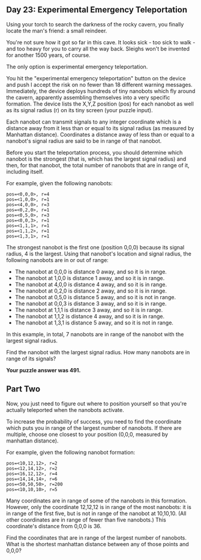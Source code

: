## Day 23: Experimental Emergency Teleportation

Using your torch to search the darkness of the rocky cavern, you finally locate the man's friend: a small reindeer.

You're not sure how it got so far in this cave. It looks sick - too sick to walk - and too heavy for you to carry all the way back. Sleighs won't be invented for another 1500 years, of course.

The only option is experimental emergency teleportation.

You hit the "experimental emergency teleportation" button on the device and push I accept the risk on no fewer than 18 different warning messages. Immediately, the device deploys hundreds of tiny nanobots which fly around the cavern, apparently assembling themselves into a very specific formation. The device lists the X,Y,Z position (pos) for each nanobot as well as its signal radius (r) on its tiny screen (your puzzle input).

Each nanobot can transmit signals to any integer coordinate which is a distance away from it less than or equal to its signal radius (as measured by Manhattan distance). Coordinates a distance away of less than or equal to a nanobot's signal radius are said to be in range of that nanobot.

Before you start the teleportation process, you should determine which nanobot is the strongest (that is, which has the largest signal radius) and then, for that nanobot, the total number of nanobots that are in range of it, including itself.

For example, given the following nanobots:
```
pos=<0,0,0>, r=4
pos=<1,0,0>, r=1
pos=<4,0,0>, r=3
pos=<0,2,0>, r=1
pos=<0,5,0>, r=3
pos=<0,0,3>, r=1
pos=<1,1,1>, r=1
pos=<1,1,2>, r=1
pos=<1,3,1>, r=1
```

The strongest nanobot is the first one (position 0,0,0) because its signal radius, 4 is the largest. Using that nanobot's location and signal radius, the following nanobots are in or out of range:

- The nanobot at 0,0,0 is distance 0 away, and so it is in range.
- The nanobot at 1,0,0 is distance 1 away, and so it is in range.
- The nanobot at 4,0,0 is distance 4 away, and so it is in range.
- The nanobot at 0,2,0 is distance 2 away, and so it is in range.
- The nanobot at 0,5,0 is distance 5 away, and so it is not in range.
- The nanobot at 0,0,3 is distance 3 away, and so it is in range.
- The nanobot at 1,1,1 is distance 3 away, and so it is in range.
- The nanobot at 1,1,2 is distance 4 away, and so it is in range.
- The nanobot at 1,3,1 is distance 5 away, and so it is not in range.


In this example, in total, 7 nanobots are in range of the nanobot with the largest signal radius.

Find the nanobot with the largest signal radius. How many nanobots are in range of its signals?

**Your puzzle answer was 491.**


## Part Two

Now, you just need to figure out where to position yourself so that you're actually teleported when the nanobots activate.

To increase the probability of success, you need to find the coordinate which puts you in range of the largest number of nanobots. If there are multiple, choose one closest to your position (0,0,0, measured by manhattan distance).

For example, given the following nanobot formation:

```
pos=<10,12,12>, r=2
pos=<12,14,12>, r=2
pos=<16,12,12>, r=4
pos=<14,14,14>, r=6
pos=<50,50,50>, r=200
pos=<10,10,10>, r=5
```

Many coordinates are in range of some of the nanobots in this formation. However, only the coordinate 12,12,12 is in range of the most nanobots: it is in range of the first five, but is not in range of the nanobot at 10,10,10. (All other coordinates are in range of fewer than five nanobots.) This coordinate's distance from 0,0,0 is 36.

Find the coordinates that are in range of the largest number of nanobots. What is the shortest manhattan distance between any of those points and 0,0,0?
